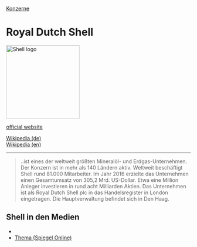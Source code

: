 [Konzerne](../konzerne.html)   

# Royal Dutch Shell

<img src="https://upload.wikimedia.org/wikipedia/en/e/e8/Shell_logo.svg" height="200" alt="Shell logo">

[official website](http://www.shell.com/)   

[Wikipedia (de)](https://de.wikipedia.org/wiki/Royal_Dutch_Shell)   
[Wikipedia (en)](https://en.wikipedia.org/wiki/Royal_Dutch_Shell)

---

> ..ist eines der weltweit größten Mineralöl- und Erdgas-Unternehmen. Der Konzern ist in mehr als 140 Ländern aktiv. Weltweit beschäftigt Shell rund 81.000 Mitarbeiter. Im Jahr 2016 erzielte das Unternehmen einen Gesamtumsatz von 305,2 Mrd. US-Dollar. Etwa eine Million Anleger investieren in rund acht Milliarden Aktien. Das Unternehmen ist als Royal Dutch Shell plc in das Handelsregister in London eingetragen. Die Hauptverwaltung befindet sich in Den Haag.


## Shell in den Medien
* []()
* <a target="_blank" href="https://www.spiegel.de/thema/shell/dossierarchiv-1.html">Thema (Spiegel Online)</a>
